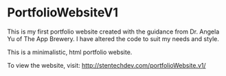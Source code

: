 # PortfolioWebsiteV1
This is my first portfolio website created with the guidance from Dr. Angela Yu of The App Brewery. I have altered the code to suit my needs and style.

This is a minimalistic, html portfolio website.

To view the website, visit: http://stentechdev.com/portfolioWebsite.v1/
